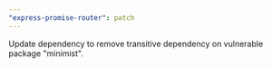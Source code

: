 ```yaml
---
"express-promise-router": patch
---
```


Update dependency to remove transitive dependency on vulnerable package "minimist".
